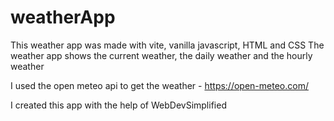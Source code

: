 # weatherApp

This weather app was made with vite, vanilla javascript, HTML and CSS
The weather app shows the current weather, the daily weather and the hourly weather

I used the open meteo api to get the weather - https://open-meteo.com/

I created this app with the help of WebDevSimplified
